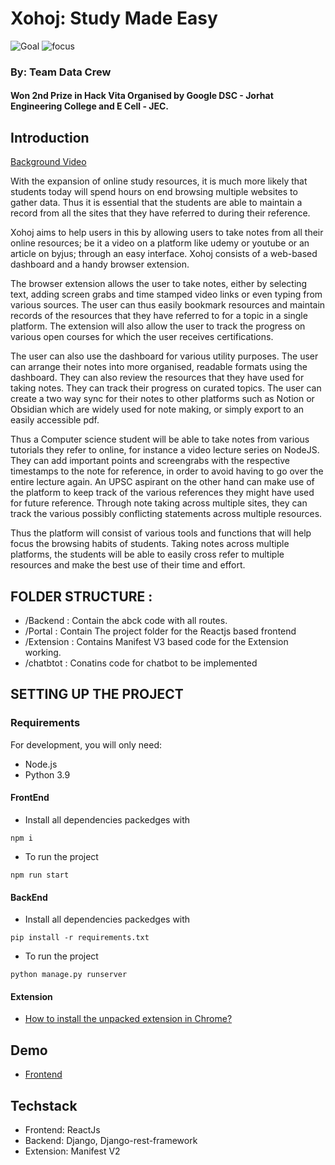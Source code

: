 # Xohoj: Study Made Easy
![Goal](https://img.shields.io/badge/Goal-Productivity-brightgreen)
![focus](https://img.shields.io/badge/Tech-Web_Dev-brightgreen)


### By: Team Data Crew
#### Won 2nd Prize in Hack Vita Organised by Google DSC - Jorhat Engineering College and E Cell - JEC.
## Introduction
[Background Video](https://youtu.be/BYO1TZTzHAI)

With the expansion of online study resources, it is much more likely that students today will spend hours on end browsing multiple websites to gather data. Thus it is essential that the students are able to maintain a record from all the sites that they have referred to during their reference. 

Xohoj aims to help users in this by allowing users to take notes from all their online resources; be it a video on a platform like udemy or youtube  or an article on byjus; through an easy interface. Xohoj consists of a web-based dashboard and a handy browser extension. 

The browser extension allows the user to take notes, either by selecting text, adding screen grabs and time stamped video links or even typing from various sources. The user can thus easily bookmark resources and maintain records of the resources that they have referred to for a topic in a single platform. The extension will also allow the user to track the progress on various open courses for which the user receives certifications. 

The user can also use the dashboard for various utility purposes. The user can arrange their notes into more organised, readable formats using the dashboard. They can also review the resources that they have used for taking notes. They can track their progress on curated topics. The user can create a two way sync for their notes to other platforms such as Notion or Obsidian which are widely used for note making, or simply export to an easily accessible pdf. 

Thus a Computer science student will be able to take notes from various tutorials they refer to online, for instance a video lecture series on NodeJS. They can add important points and screengrabs with the respective timestamps to the note for reference, in order to avoid having to go over the entire lecture again. An UPSC aspirant on the other hand can make use of the platform to keep track of the various references they might have used for future reference. Through note taking across multiple sites, they can track the various possibly conflicting statements across multiple resources.

Thus the platform will consist of various tools and functions that will help focus the browsing habits of students. Taking notes across multiple platforms, the students will be able to easily cross refer to multiple resources and make the best use of their time and effort.

## FOLDER STRUCTURE :

- /Backend : Contain the abck code with all routes.
- /Portal : Contain The project folder for the Reactjs based frontend
- /Extension : Contains Manifest V3 based code for the Extension working.
- /chatbtot : Conatins code for chatbot to be implemented

## SETTING UP THE PROJECT
### Requirements

For development, you will only need:
- Node.js
- Python 3.9

#### FrontEnd
- Install all dependencies packedges with
```
npm i
```
- To run the project
```
npm run start
```
#### BackEnd
- Install all dependencies packedges with
```
pip install -r requirements.txt
```
- To run the project
```
python manage.py runserver
```
#### Extension

- [How to install the unpacked extension in Chrome?](https://webkul.com/blog/how-to-install-the-unpacked-extension-in-chrome/)

## Demo

- [Frontend](https://xohoj.netlify.app/)

## Techstack
- Frontend: ReactJs
- Backend: Django, Django-rest-framework
- Extension: Manifest V2
